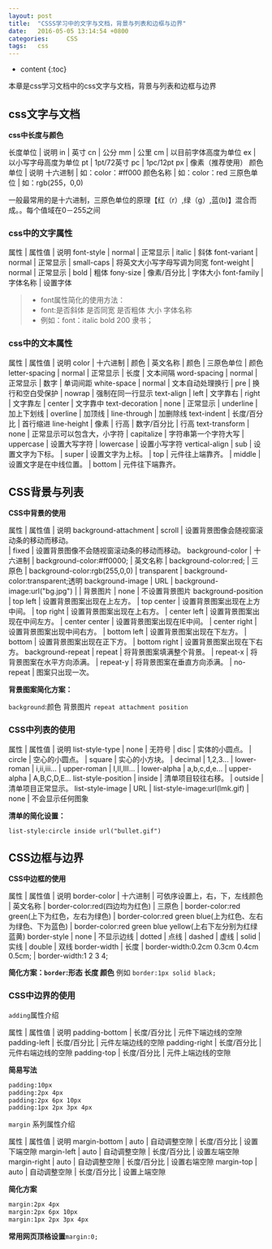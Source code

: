 ```yaml
---
layout: post
title:  "CSSS学习中的文字与文档，背景与列表和边框与边界"
date:   2016-05-05 13:14:54 +0800
categories: 	CSS	
tags: 	css
---
```


* content
{:toc}
              
本章是css学习文档中的css文字与文档，背景与列表和边框与边界







## css文字与文档

**css中长度与颜色**

长度单位			|			说明
in					|			英寸
cn					|			公分
mm					|			公里
cm					|			以目前字体高度为单位
ex					|			以小写字母高度为单位
pt					|			1pt/72英寸
pc					|			1pc/12pt
px					|			像素（推荐使用）
颜色单位			|			说明
十六进制			|			如：color：#ff000
颜色名称			|			如：color：red
三原色单位			|			如：rgb(255，0,0)

一般最常用的是十六进制，三原色单位的原理【红（r）,绿（g）,蓝(b)】混合而成。。每个值域在0－255之间

### css中的文字属性

属性			|	属性值			|		说明
font-style		|	normal			|		正常显示
				|	italic			|		斜体
font-variant	|	normal			|		正常显示
				|	small-caps		|		将英文大小写字母写调为同宽
font-weight		|	normal			|		正常显示
				|	bold			|		粗体
fony-size		|	像素/百分比		|		字体大小
font-family		|	字体名称		|		设置字体

>* font属性简化的使用方法：
>* font:是否斜体 是否同宽 是否粗体 大小 字体名称
>* 例如：font：italic bold 200 隶书；

### css中的文本属性

属性				|		属性值					|		说明
color				|		十六进制				|		颜色
					|		英文名称				|		颜色
					|		三原色单位				|		颜色
letter-spacing		|		normal					|		正常显示
					|		长度					|		文本间隔
word-spacing		|		normal					|		正常显示
					|		数字					|		单词间距
white-space			|		normal					|		文本自动处理换行
					|		pre						|		换行和空白受保护
					|		nowrap					|		强制在同一行显示
text-align			|		left					|		文字靠右
					|		right					|		文字靠左
					|		center					|		文字靠中
text-decoration		|		none					|		正常显示
					|		underline				|		加上下划线
					|		overline				|		加顶线
					|		line-through			|		加删除线
text-indent			|		长度/百分比				|		首行缩进
line-height			|		像素					|		行高
					|		数字/百分比				|		行高
text-transform		|		none					|		正常显示可以包含大，小字符
					|		capitalize				|		字符串第一个字符大写
					|		uppercase				|		设置大写字符
					|		lowercase				|		设置小写字符
vertical-align 		|		sub						|		设置文字为下标。
					|		super					|		设置文字为上标。
					|		top						|		元件往上端靠齐。
					|		middle					|		设置文字是在中线位置。
					|		bottom			 		|		元件往下端靠齐。

## CSS背景与列表

**CSS中背景的使用**

属性						|		属性值			|	说明
background-attachment		|		scroll			|	设置背景图像会随视窗滚动条的移动而移动。	
							|		fixed			|	设置背景图像不会随视窗滚动条的移动而移动。
background-color			|		十六进制		|	background-color:#ff0000;
							|		英文名称		|	background-color:red;
							|		三原色			|	background-color:rgb(255,0,0)
							|		transparent		|	background-color:transparent;透明
background-image			|		URL				|	background-image:url("bg.jpg")
							|						|	背景图片
							|		none			|	不设置背景图片
background-position			|		top left		|	设置背景图案出现在上左方。
							|		top center		|	设置背景图案出现在上方中间。
							|		top right		|	设置背景图案出现在上右方。
							|		center left		|	设置背景图案出现在中间左方。
							|		center center	|	设置背景图案出现在IE中间。
							|		center right	|	设置背景图案出现中间右方。
							|		bottom left		|	设置背景图案出现在下左方。
							|		bottom			|	设置背景图案出现在正下方。
							|		bottom right	|	设置背景图案出现在下右方。
background-repeat			|		repeat			|	将背景图案填满整个背景。
							|		repeat-x		|	将背景图案在水平方向添满。
							|		repeat-y		|	将背景图案在垂直方向添满。
							|		no-repeat		|	图案只出现一次。

**背景图案简化方案：**

`background`:颜色 背景图片 `repeat attachment position`

### CSS中列表的使用

属性				|		属性值			|		说明
list-style-type		|		none			|		无符号
					|		disc			|		实体的小圆点。
					|		circle			|		空心的小圆点。
					|		square			|		实心的小方块。
					|		decimal			|		1,2,3...
					|		lower-roman		|		i,ii,iii...
					|		upper-roman		|		I,II,III...
					|		lower-alpha		|		a,b,c,d,e...
					|		upper-alpha		|		A,B,C,D,E...
list-style-position |		inside			|		清单项目较往右移。
					|		outside			|		清单项目正常显示。
list-style-image	| 		URL				|		list-style-image:url(lmk.gif)
					|		none			|		不会显示任何图象

**清单的简化设置：**

`list-style:circle inside url("bullet.gif")`

## CSS边框与边界

**CSS中边框的使用**

属性				|	属性值			|		说明
border-color		|	十六进制		|		可依序设置上，右，下，左线颜色
					|	英文名称		|		border-color:red(四边均为红色)
					|	三原色			|		border-color:red green(上下为红色，左右为绿色)	
										|		border-color:red green blue(上为红色、左右为绿色、下为蓝色)
										|		border-color:red green blue yellow(上右下左分别为红绿蓝黄)
border-style		|	none			|		不显示边线
					|	dotted			|		点线
					|	dashed			|		虚线
					|	solid			|		实线
					|	double			|		双线
border-width		|	长度			|		border-width:0.2cm 0.3cm 0.4cm 0.5cm;
										|		border-width:1 2 3 4;

**简化方案：`border`:形态 长度 颜色**
	例如    `border:1px solid black;`

### CSS中边界的使用

`adding`属性介绍

属性				|	属性值				|	说明
padding-bottom		|	长度/百分比			|	元件下端边线的空隙
padding-left		|	长度/百分比			|	元件左端边线的空隙
padding-right		|	长度/百分比			|	元件右端边线的空隙
padding-top			|	长度/百分比			|	元件上端边线的空隙

**简易写法**

```html
padding:10px
padding:2px 4px
padding:2px 6px 10px
padding:1px 2px 3px 4px
```

`margin` 系列属性介绍

属性				|	属性值			|		说明
margin-bottom		|	auto			|		自动调整空隙
					|	长度/百分比		|		设置下端空隙
margin-left			|	auto			|		自动调整空隙
					|	长度/百分比		|		设置左端空隙
margin-right		|	auto			|		自动调整空隙
					|	长度/百分比		|		设置右端空隙
margin-top			|	auto			|		自动调整空隙
					|	长度/百分比		|		设置上端空隙

**简化方案**

```html
margin:2px 4px
margin:2px 6px 10px
margin:1px 2px 3px 4px
```

**常用网页顶格设置**`margin:0;`


























